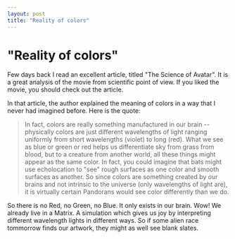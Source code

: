 ```yaml
---
layout: post
title: "Reality of colors"
---
```

"Reality of colors"
===
Few days back I read an excellent article, titled "The Science of Avatar". It is a great analysis of the movie from scientific point of view. If you liked the movie, you should check out the article.  
  
In that article, the author explained the meaning of colors in a way that I never had imagined before. Here is the quote:  
  

> In fact, colors are really something manufactured in our brain -- physically colors are just different wavelengths of light ranging uniformly from short wavelengths (violet) to long (red). What we see as blue or green or red helps us differentiate sky from grass from blood, but to a creature from another world, all these things might appear as the same color. In fact, you could imagine that bats might use echolocation to "see" rough surfaces as one color and smooth surfaces as another. So since colors are something created by our brains and not intrinsic to the universe (only wavelengths of light are), it is virtually certain Pandorans would see color differently than we do.

  
So there is no Red, no Green, no Blue. It only exists in our brain. Wow! We already live in a Matrix. A simulation which gives us joy by interpreting different wavelength lights in different ways. So if some alien race tommorrow finds our artwork, they might as well see blank slates.
